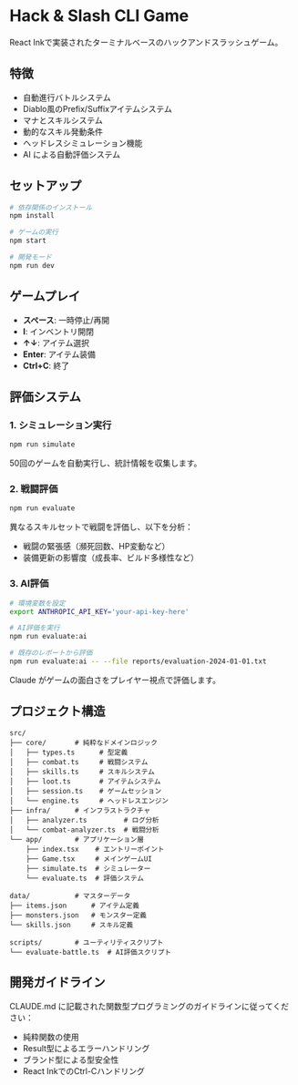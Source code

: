 # Hack & Slash CLI Game

React Inkで実装されたターミナルベースのハックアンドスラッシュゲーム。

## 特徴

- 自動進行バトルシステム
- Diablo風のPrefix/Suffixアイテムシステム
- マナとスキルシステム
- 動的なスキル発動条件
- ヘッドレスシミュレーション機能
- AI による自動評価システム

## セットアップ

```bash
# 依存関係のインストール
npm install

# ゲームの実行
npm start

# 開発モード
npm run dev
```

## ゲームプレイ

- **スペース**: 一時停止/再開
- **I**: インベントリ開閉
- **↑↓**: アイテム選択
- **Enter**: アイテム装備
- **Ctrl+C**: 終了

## 評価システム

### 1. シミュレーション実行

```bash
npm run simulate
```

50回のゲームを自動実行し、統計情報を収集します。

### 2. 戦闘評価

```bash
npm run evaluate
```

異なるスキルセットで戦闘を評価し、以下を分析：
- 戦闘の緊張感（瀕死回数、HP変動など）
- 装備更新の影響度（成長率、ビルド多様性など）

### 3. AI評価

```bash
# 環境変数を設定
export ANTHROPIC_API_KEY='your-api-key-here'

# AI評価を実行
npm run evaluate:ai

# 既存のレポートから評価
npm run evaluate:ai -- --file reports/evaluation-2024-01-01.txt
```

Claude がゲームの面白さをプレイヤー視点で評価します。

## プロジェクト構造

```
src/
├── core/       # 純粋なドメインロジック
│   ├── types.ts      # 型定義
│   ├── combat.ts     # 戦闘システム
│   ├── skills.ts     # スキルシステム
│   ├── loot.ts       # アイテムシステム
│   ├── session.ts    # ゲームセッション
│   └── engine.ts     # ヘッドレスエンジン
├── infra/      # インフラストラクチャ
│   ├── analyzer.ts         # ログ分析
│   └── combat-analyzer.ts  # 戦闘分析
└── app/        # アプリケーション層
    ├── index.tsx    # エントリーポイント
    ├── Game.tsx     # メインゲームUI
    ├── simulate.ts  # シミュレーター
    └── evaluate.ts  # 評価システム

data/           # マスターデータ
├── items.json      # アイテム定義
├── monsters.json   # モンスター定義
└── skills.json     # スキル定義

scripts/        # ユーティリティスクリプト
└── evaluate-battle.ts  # AI評価スクリプト
```

## 開発ガイドライン

CLAUDE.md に記載された関数型プログラミングのガイドラインに従ってください：
- 純粋関数の使用
- Result型によるエラーハンドリング
- ブランド型による型安全性
- React InkでのCtrl-Cハンドリング